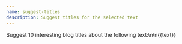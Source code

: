 ```yaml
---
name: suggest-titles
description: Suggest titles for the selected text
---
```


Suggest 10 interesting blog titles about the following text:\n\n{{text}}
